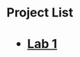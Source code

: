<h1>Project List <h1/>

<ul>
    <li><a href="lab 1/index.html" target="_blank">Lab 1</a></li>
    </ul>